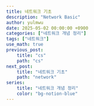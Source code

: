 ```yaml
---
title: 네트워크 기초
description: "Network Basic"
author: yulmwu
date: 2025-05-02 00:00:00 +0900
categories: ["네트워크 개념 정리"]
tags: ["네트워크"]
use_math: true
previous_post: 
    title: "cs"
    path: "cs"
next_post: 
    title: "네트워크 기초"
    path: "network"
series: 
    title: "네트워크 개념 정리"
    color: "bg-notion-blue"
---
```

